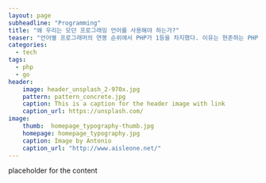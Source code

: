 ```yaml
---
layout: page
subheadline: "Programming"
title: "왜 우리는 모던 프로그래밍 언어를 사용해야 하는가?"
teaser: "언어별 프로그래머의 연봉 순위에서 PHP가 1등을 차지했다. 이유는 현존하는 PHP 프로그래머에서 주니어 엔지니어의 비중이 현저히 낮기 때문이었다."
categories:
  - tech
tags:
  - php
  - go
header:
    image: header_unsplash_2-970x.jpg
    pattern: pattern_concrete.jpg
    caption: This is a caption for the header image with link
    caption_url: https://unsplash.com/
image:
    thumb:  homepage_typography-thumb.jpg
    homepage: homepage_typography.jpg
    caption: Image by Antonio
    caption_url: "http://www.aisleone.net/"
---
```

placeholder for the content
